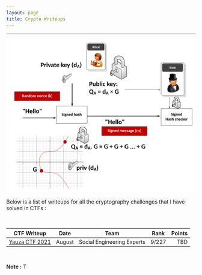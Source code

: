 ```yaml
---
layout: page
title: Crypto Writeups
---
```

<hr/>

![Crypto Writeups Main Page](/assets/img/cryptoWriteupImages/ecdsa.png)

Below is a list of writeups for all the cryptography challenges that I have solved in CTFs :

<br/>

| CTF Writeup | Date | Team | Rank | Points | 
| ------------- |  --- | --- | ------ | -----: |
|[Yauza CTF 2021](https://angmar2722.github.io/cryptoWriteupImages/2021/yauza2021/) | August | Social Engineering Experts | 9/227 | TBD |

<br/>

**Note :** T



